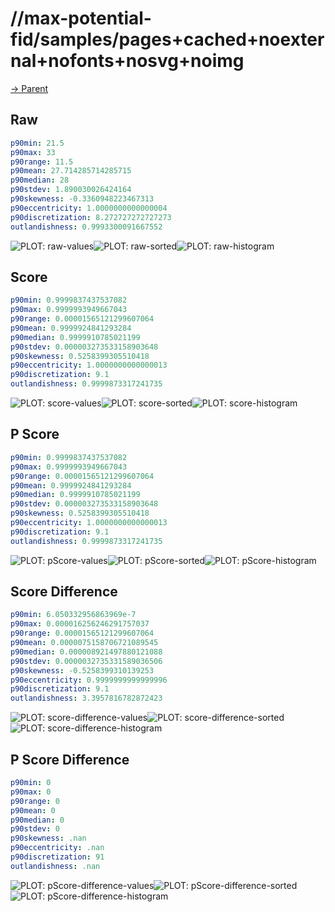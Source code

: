 
# //max-potential-fid/samples/pages+cached+noexternal+nofonts+nosvg+noimg

[→ Parent](../..)


## Raw


```yaml
p90min: 21.5
p90max: 33
p90range: 11.5
p90mean: 27.714285714285715
p90median: 28
p90stdev: 1.890030026424164
p90skewness: -0.3360948223467313
p90eccentricity: 1.0000000000000004
p90discretization: 8.272727272727273
outlandishness: 0.9993300091667552

```

![PLOT: raw-values](./raw/values.svg)![PLOT: raw-sorted](./raw/sorted.svg)![PLOT: raw-histogram](./raw/histogram.svg)
## Score


```yaml
p90min: 0.9999837437537082
p90max: 0.9999993949667043
p90range: 0.00001565121299607064
p90mean: 0.9999924841293284
p90median: 0.9999910785021199
p90stdev: 0.000003273533158903648
p90skewness: 0.5258399305510418
p90eccentricity: 1.0000000000000013
p90discretization: 9.1
outlandishness: 0.9999873317241735

```

![PLOT: score-values](./score/values.svg)![PLOT: score-sorted](./score/sorted.svg)![PLOT: score-histogram](./score/histogram.svg)
## P Score


```yaml
p90min: 0.9999837437537082
p90max: 0.9999993949667043
p90range: 0.00001565121299607064
p90mean: 0.9999924841293284
p90median: 0.9999910785021199
p90stdev: 0.000003273533158903648
p90skewness: 0.5258399305510418
p90eccentricity: 1.0000000000000013
p90discretization: 9.1
outlandishness: 0.9999873317241735

```

![PLOT: pScore-values](./pScore/values.svg)![PLOT: pScore-sorted](./pScore/sorted.svg)![PLOT: pScore-histogram](./pScore/histogram.svg)
## Score Difference


```yaml
p90min: 6.050332956863969e-7
p90max: 0.000016256246291757037
p90range: 0.00001565121299607064
p90mean: 0.0000075158706721089545
p90median: 0.000008921497880121088
p90stdev: 0.0000032735331589036506
p90skewness: -0.5258399310139253
p90eccentricity: 0.9999999999999996
p90discretization: 9.1
outlandishness: 3.3957816782872423

```

![PLOT: score-difference-values](./score-difference/values.svg)![PLOT: score-difference-sorted](./score-difference/sorted.svg)![PLOT: score-difference-histogram](./score-difference/histogram.svg)
## P Score Difference


```yaml
p90min: 0
p90max: 0
p90range: 0
p90mean: 0
p90median: 0
p90stdev: 0
p90skewness: .nan
p90eccentricity: .nan
p90discretization: 91
outlandishness: .nan

```

![PLOT: pScore-difference-values](./pScore-difference/values.svg)![PLOT: pScore-difference-sorted](./pScore-difference/sorted.svg)![PLOT: pScore-difference-histogram](./pScore-difference/histogram.svg)